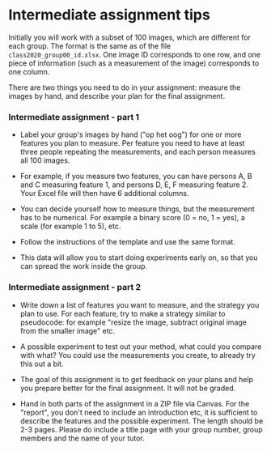 # Intermediate assignment tips

Initially you will work with a subset of 100 images, which are different for each group. The format is the same as of the file `class2020_group00_id.xlsx`. One image ID corresponds to one row, and one piece of information (such as a measurement of the image) corresponds to one column.

There are two things you need to do in your assignment: measure the images by hand, and describe your plan for the final assignment.

### Intermediate assignment - part 1

* Label your group's images by hand ("op het oog") for one or more features you plan to measure. Per feature you need to have at least three people repeating the measurements, and each person measures all 100 images.

* For example, if you measure two features, you can have persons A, B and C measuring feature 1, and persons D, E, F measuring feature 2. Your Excel file will then have 6 additional columns.

* You can decide yourself how to measure things, but the measurement has to be numerical. For example a binary score (0 = no, 1 = yes), a scale (for example 1 to 5), etc.

* Follow the instructions of the template and use the same format.

* This data will allow you to start doing experiments early on, so that you can spread the work inside the group.


### Intermediate assignment - part 2

* Write down a list of features you want to measure, and the strategy you plan to use. For each feature, try to make a strategy similar to pseudocode: for example "resize the image, subtract original image from the smaller image" etc.

*	A possible experiment to test out your method, what could you compare with what? You could use the measurements you create, to already try this out a bit.

* The goal of this assignment is to get feedback on your plans and help you prepare better for the final assignment. It will not be graded.

* Hand in both parts of the assignment in a ZIP file via Canvas. For the "report", you don't need to include an introduction etc, it is sufficient to describe the features and the possible experiment. The length should be 2-3 pages. Please do include a title page with your group number, group members and the name of your tutor.
